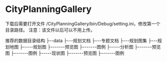 # CityPlanningGallery

下载后需要打开文件 /CityPlanningGallery/bin/Debug/setting.ini，修改第一个目录路径。
注意：该文件以后可以不用上传。

推荐的数据目录结构
├--data
├---规划文档
├---专题文档
├---规划图集
├---规划地图
├-----规划图
├-------预览图
├-------图例
├-----分析图
├-------预览图
├-------图例
├-----现状图
├-------预览图
├-------图例
